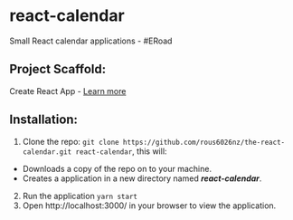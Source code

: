 # react-calendar
Small React calendar applications - #ERoad

## Project Scaffold:
Create React App - [Learn more](https://github.com/facebook/create-react-app/blob/master/README.md)

## Installation:
1. Clone the repo: `git clone https://github.com/rous6026nz/the-react-calendar.git react-calendar`, this will:
* Downloads a copy of the repo on to your machine.
* Creates a application in a new directory named **_react-calendar_**.
2. Run the application `yarn start`
3. Open http://localhost:3000/ in your browser to view the application.